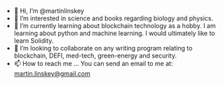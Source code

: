 - 👋 Hi, I’m @martinlinskey
- 👀 I’m interested in science and books regarding biology and physics.
- 🌱 I’m currently learning about blockchain technology as a hobby. I am learning about python and machine learning. I would ultimately like to learn Solidity.
- 💞️ I’m looking to collaborate on any writing program relating to blockchain, DEFI, med-tech, green-energy and security.
- 📫 How to reach me ... You can send an email to me at: martin.linskey@gmail.com

<!---
martinlinskey/martinlinskey is a ✨ special ✨ repository because its `README.md` (this file) appears on your GitHub profile.
You can click the Preview link to take a look at your changes.
--->
